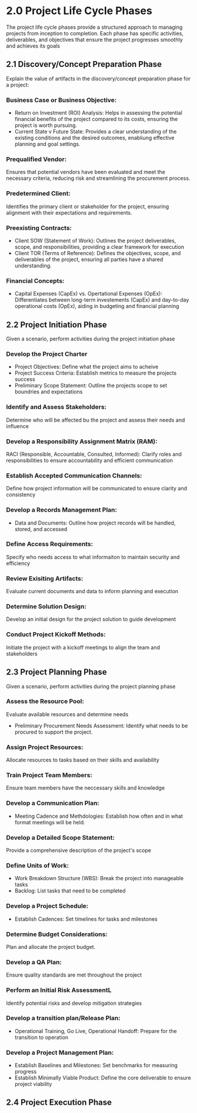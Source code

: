 # 2.0 Project Life Cycle Phases

The project life cycle phases provide a structured approach to managing projects from inception to completion. Each phase has specific activities, deliverables, and objectives that ensure the project progresses smoothly and achieves its goals

## 2.1 Discovery/Concept Preparation Phase

Explain the value of artifacts in the discovery/concept preparation phase for a project:

### Business Case or Business Objective:

- Return on Investment (ROI) Analysis: Helps in assessing the potential financial benefits of the project compared to its costs, ensuring the project is worth pursuing.
- Current State v Future State: Provides a clear understanding of the existing conditions and the desired outcomes, enabliung effective planning and goal settings.

### Prequalified Vendor:
Ensures that potential vendors have been evaluated and meet the necessary criteria, reducing risk and streamlining the procurement process.

### Predetermined Client: 
Identifies the primary client or stakeholder for the project, ensuring alignment with their expectations and requirements.

### Preexisting Contracts:

- Client SOW (Statement of Work): Outlines the project deliverables, scope, and responsibilities, providing a clear framework for execution
- Client TOR (Terms of Reference): Defines the objectives, scope, and deliverables of the project, ensuring all parties have a shared understanding.

### Financial Concepts:

- Capital Expenses (CapEx) vs. Opertational Expenses (OpEx): Differentiates between long-term investements (CapEx) and day-to-day operational costs (OpEx), aiding in budgeting and financial planning

## 2.2 Project Initiation Phase

Given a scenario, perform activities during the project initiation phase

### Develop the Project Charter

- Project Objectives: Define what the project aims to acheive
- Project Success Criteria: Establish metrics to measure the projects success
- Preliminary Scope Statement: Outline the projects scope to set boundries and expectations

### Identify and Assess Stakeholders:
Determine who will be affected bu the project and assess their needs and influence

### Develop a Responsibility Assignment Matrix (RAM): 
RACI (Responsible, Accountable, Consulted, Informed): Clarify roles and responsibilities to ensure accountability and efficient communication

### Establish Accepted Communication Channels:
Define how project information will be communicated to ensure clarity and consistency

### Develop a Records Management Plan:
- Data and Documents: Outline how project records will be handled, stored, and accessed

### Define Access Requirements: 
Specify who needs access to what informaiton to maintain security and efficiency

### Review Exisiting Artifacts:
Evaluate current documents and data to inform planning and execution

### Determine Solution Design:
Develop an initial design for the project solution to guide development

### Conduct Project Kickoff Methods: 
Initiate the project with a kickoff meetings to align the team and stakeholders

## 2.3 Project Planning Phase
Given a scenario, perform activities during the project planning phase

### Assess the Resource Pool:
Evaluate available resources and determine needs
- Preliminary Procurement Needs Assessment: Identify what needs to be procured to support the project.

### Assign Project Resources:
Allocate resources to tasks based on their skills and availability

### Train Project Team Members:
Ensure team members have the neccessary skills and knowledge

### Develop a Communication Plan: 
- Meeting Cadence and Methdologies: Establish how often and in what format meetings will be held.

### Develop a Detailed Scope Statement: 
Provide a comprehensive description of the project's scope

### Define Units of Work:
- Work Breakdown Structure (WBS): Break the project into manageable tasks
- Backlog: List tasks that need to be completed

### Develop a Project Schedule:
- Establish Cadences: Set timelines for tasks and milestones

### Determine Budget Considerations: 
Plan and allocate the project budget.

### Develop a QA Plan: 
Ensure quality standards are met throughout the project

### Perform an Initial Risk AssessmentL 
Identify potential risks and develop mitigation strategies

### Develop a transition plan/Release Plan:
- Operational Training, Go Live, Operational Handoff: Prepare for the transition to operation

### Develop a Project Management Plan:
- Establish Baselines and Milestones: Set benchmarks for measuring progress
- Establish Minimally Viable Product: Define the core deliverable to ensure project viability

## 2.4 Project Execution Phase
